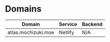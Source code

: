 # Domains


| Domain              | Service | Backend |
| ------------------- | ------- | ------- |
| atlas.mochizuki.moe | Netlify | N/A     |
